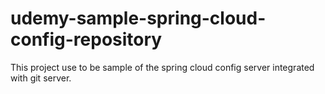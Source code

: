 # udemy-sample-spring-cloud-config-repository

This project use to be sample of the spring cloud config server integrated with git server.
